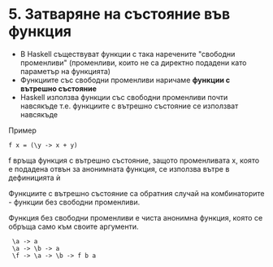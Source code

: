 # 5. Затваряне на състояние във функция
- В Haskell съществуват функции с така наречените "свободни променливи" (променливи, които не са директно подадени като параметър на функцията)
- Функциите със свободни променливи наричаме **функции с вътрешно състояние**
- Haskell използва функции със свободни променливи почти навсякъде т.е. функциите с вътрешно състояние се използват навсякъде

Пример
```
f x = (\y -> x + y)
```
f връща функция с вътрешно състояние, защото променливата x, която е подадена отвън за анонимната функция, се използва вътре в дефиницията ѝ

Функциите с вътрешно състояние са обратния случай на комбинаторите - функции без свободни променливи.

Функция без свободни променливи е чиста анонимна функция, която се обръща само към своите аргументи.
```
 \a -> a
 \a -> \b -> a
 \f -> \a -> \b -> f b a
```
